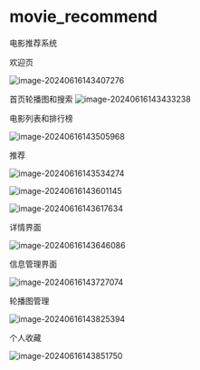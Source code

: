 # movie_recommend
电影推荐系统

欢迎页

![image-20240616143407276](C:\Users\86178\AppData\Roaming\Typora\typora-user-images\image-20240616143407276.png)

首页轮播图和搜索
![image-20240616143433238](C:\Users\86178\AppData\Roaming\Typora\typora-user-images\image-20240616143433238.png)

电影列表和排行榜

![image-20240616143505968](C:\Users\86178\AppData\Roaming\Typora\typora-user-images\image-20240616143505968.png)

推荐

![image-20240616143534274](C:\Users\86178\AppData\Roaming\Typora\typora-user-images\image-20240616143534274.png)

![image-20240616143601145](C:\Users\86178\AppData\Roaming\Typora\typora-user-images\image-20240616143601145.png)

![image-20240616143617634](C:\Users\86178\AppData\Roaming\Typora\typora-user-images\image-20240616143617634.png)

详情界面

![image-20240616143646086](C:\Users\86178\AppData\Roaming\Typora\typora-user-images\image-20240616143646086.png)

信息管理界面

![image-20240616143727074](C:\Users\86178\AppData\Roaming\Typora\typora-user-images\image-20240616143727074.png)

轮播图管理

![image-20240616143825394](C:\Users\86178\AppData\Roaming\Typora\typora-user-images\image-20240616143825394.png)

个人收藏

![image-20240616143851750](C:\Users\86178\AppData\Roaming\Typora\typora-user-images\image-20240616143851750.png)
